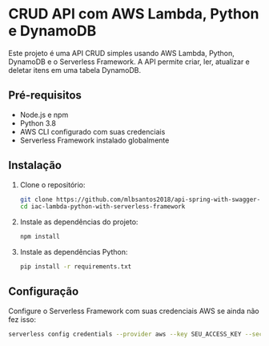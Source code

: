 # CRUD API com AWS Lambda, Python e DynamoDB

Este projeto é uma API CRUD simples usando AWS Lambda, Python, DynamoDB e o Serverless Framework. A API permite criar, ler, atualizar e deletar itens em uma tabela DynamoDB.

## Pré-requisitos

- Node.js e npm
- Python 3.8
- AWS CLI configurado com suas credenciais
- Serverless Framework instalado globalmente

## Instalação

1. Clone o repositório:

    ```bash
    git clone https://github.com/mlbsantos2018/api-spring-with-swagger-using-springdoc-openapi.git
    cd iac-lambda-python-with-serverless-framework
    ```

2. Instale as dependências do projeto:

    ```bash
    npm install
    ```

3. Instale as dependências Python:

    ```bash
    pip install -r requirements.txt
    ```

## Configuração

Configure o Serverless Framework com suas credenciais AWS se ainda não fez isso:

```bash
serverless config credentials --provider aws --key SEU_ACCESS_KEY --secret SEU_SECRET_KEY
